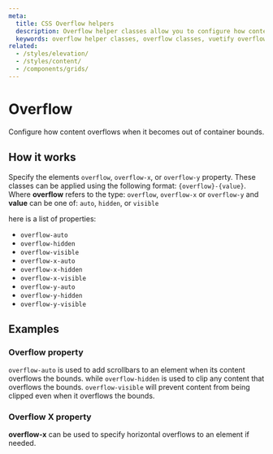 ```yaml
---
meta:
  title: CSS Overflow helpers
  description: Overflow helper classes allow you to configure how content overflows when it beocomes too large.
  keywords: overflow helper classes, overflow classes, vuetify overflow
related:
  - /styles/elevation/
  - /styles/content/
  - /components/grids/
---
```


# Overflow

Configure how content overflows when it becomes out of container bounds.

<entry />

## How it works

Specify the elements `overflow`, `overflow-x`, or `overflow-y` property. These classes can be applied using the following format: `{overflow}-{value}`. Where **overflow** refers to the type: `overflow`, `overflow-x` or `overflow-y` and **value** can be one of: `auto`, `hidden`, or `visible`

here is a list of properties:

- `overflow-auto`
- `overflow-hidden`
- `overflow-visible`
- `overflow-x-auto`
- `overflow-x-hidden`
- `overflow-x-visible`
- `overflow-y-auto`
- `overflow-y-hidden`
- `overflow-y-visible`

## Examples

### Overflow property

`overflow-auto` is used to add scrollbars to an element when its content overflows the bounds. while `overflow-hidden` is used to clip any content that overflows the bounds. `overflow-visible` will prevent content from being clipped even when it overflows the bounds.

<example file="overflow/overflow" />

### Overflow X property

**overflow-x** can be used to specify horizontal overflows to an element if needed.

<example file="overflow/overflow-x" />
